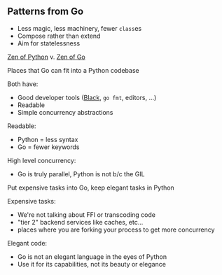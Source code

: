 ## Patterns from Go

- Less magic, less machinery, fewer `class`es
- Compose rather than extend
- Aim for statelessness

<aside class="notes">

[Zen of Python](https://www.python.org/dev/peps/pep-0020/) v. [Zen of Go](https://the-zen-of-go.netlify.app/)

Places that Go can fit into a Python codebase

Both have:

- Good developer tools ([Black](https://github.com/psf/black),  `go fmt`, editors, ...)
- Readable
- Simple concurrency abstractions

Readable:

- Python = less syntax
- Go = fewer keywords

High level concurrency:

- Go is truly parallel, Python is not b/c the GIL

Put expensive tasks into Go, keep elegant tasks in Python

Expensive tasks:

- We're not talking about FFI or transcoding code
- "tier 2" backend services like caches, etc...
- places where you are forking your process to get more concurrency

Elegant code:

- Go is not an elegant language in the eyes of Python
- Use it for its capabilities, not its beauty or elegance

</aside>
